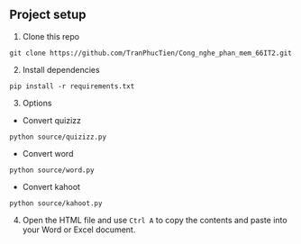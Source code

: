 ## Project setup

1. Clone this repo

```
git clone https://github.com/TranPhucTien/Cong_nghe_phan_mem_66IT2.git
```

2. Install dependencies

```
pip install -r requirements.txt
```

3. Options
- Convert quizizz

```
python source/quizizz.py
```

- Convert word

```
python source/word.py
```

- Convert kahoot

```
python source/kahoot.py
```

4. Open the HTML file and use `Ctrl A` to copy the contents and paste into your Word or Excel document.